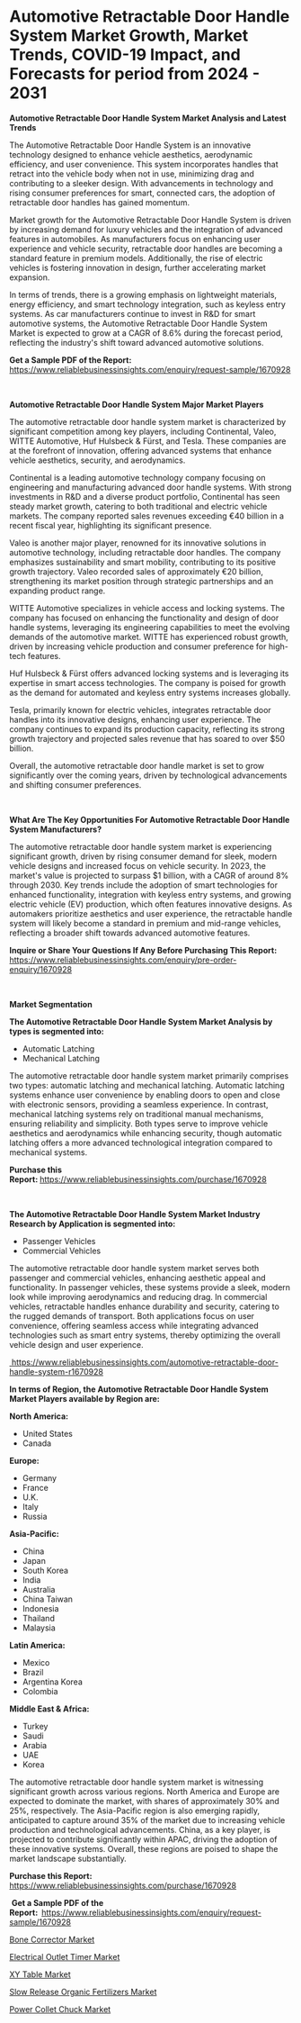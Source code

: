 <p><h1>Automotive Retractable Door Handle System Market Growth, Market Trends, COVID-19 Impact, and Forecasts for period from 2024 - 2031</h1></p><p><strong>Automotive Retractable Door Handle System Market Analysis and Latest Trends</strong></p>
<p><p>The Automotive Retractable Door Handle System is an innovative technology designed to enhance vehicle aesthetics, aerodynamic efficiency, and user convenience. This system incorporates handles that retract into the vehicle body when not in use, minimizing drag and contributing to a sleeker design. With advancements in technology and rising consumer preferences for smart, connected cars, the adoption of retractable door handles has gained momentum.</p><p>Market growth for the Automotive Retractable Door Handle System is driven by increasing demand for luxury vehicles and the integration of advanced features in automobiles. As manufacturers focus on enhancing user experience and vehicle security, retractable door handles are becoming a standard feature in premium models. Additionally, the rise of electric vehicles is fostering innovation in design, further accelerating market expansion.</p><p>In terms of trends, there is a growing emphasis on lightweight materials, energy efficiency, and smart technology integration, such as keyless entry systems. As car manufacturers continue to invest in R&D for smart automotive systems, the Automotive Retractable Door Handle System Market is expected to grow at a CAGR of 8.6% during the forecast period, reflecting the industry's shift toward advanced automotive solutions.</p></p>
<p><strong>Get a Sample PDF of the Report:&nbsp;</strong> <a href="https://www.reliablebusinessinsights.com/enquiry/request-sample/1670928?utm_campaign=1470&utm_medium=2&utm_source=Github&utm_content=ia&utm_term=09102024&utm_id=automotive-retractable-door-handle-system">https://www.reliablebusinessinsights.com/enquiry/request-sample/1670928</a></p>
<p>&nbsp;</p>
<p><strong>Automotive Retractable Door Handle System Major Market Players</strong></p>
<p><p>The automotive retractable door handle system market is characterized by significant competition among key players, including Continental, Valeo, WITTE Automotive, Huf Hulsbeck & Fürst, and Tesla. These companies are at the forefront of innovation, offering advanced systems that enhance vehicle aesthetics, security, and aerodynamics.</p><p>Continental is a leading automotive technology company focusing on engineering and manufacturing advanced door handle systems. With strong investments in R&D and a diverse product portfolio, Continental has seen steady market growth, catering to both traditional and electric vehicle markets. The company reported sales revenues exceeding €40 billion in a recent fiscal year, highlighting its significant presence.</p><p>Valeo is another major player, renowned for its innovative solutions in automotive technology, including retractable door handles. The company emphasizes sustainability and smart mobility, contributing to its positive growth trajectory. Valeo recorded sales of approximately €20 billion, strengthening its market position through strategic partnerships and an expanding product range.</p><p>WITTE Automotive specializes in vehicle access and locking systems. The company has focused on enhancing the functionality and design of door handle systems, leveraging its engineering capabilities to meet the evolving demands of the automotive market. WITTE has experienced robust growth, driven by increasing vehicle production and consumer preference for high-tech features.</p><p>Huf Hulsbeck & Fürst offers advanced locking systems and is leveraging its expertise in smart access technologies. The company is poised for growth as the demand for automated and keyless entry systems increases globally.</p><p>Tesla, primarily known for electric vehicles, integrates retractable door handles into its innovative designs, enhancing user experience. The company continues to expand its production capacity, reflecting its strong growth trajectory and projected sales revenue that has soared to over $50 billion.</p><p>Overall, the automotive retractable door handle market is set to grow significantly over the coming years, driven by technological advancements and shifting consumer preferences.</p></p>
<p>&nbsp;</p>
<p><strong>What Are The Key Opportunities For Automotive Retractable Door Handle System Manufacturers?</strong></p>
<p><p>The automotive retractable door handle system market is experiencing significant growth, driven by rising consumer demand for sleek, modern vehicle designs and increased focus on vehicle security. In 2023, the market's value is projected to surpass $1 billion, with a CAGR of around 8% through 2030. Key trends include the adoption of smart technologies for enhanced functionality, integration with keyless entry systems, and growing electric vehicle (EV) production, which often features innovative designs. As automakers prioritize aesthetics and user experience, the retractable handle system will likely become a standard in premium and mid-range vehicles, reflecting a broader shift towards advanced automotive features.</p></p>
<p><strong>Inquire or Share Your Questions If Any Before Purchasing This Report:</strong> <a href="https://www.reliablebusinessinsights.com/enquiry/pre-order-enquiry/1670928?utm_campaign=1470&utm_medium=2&utm_source=Github&utm_content=ia&utm_term=09102024&utm_id=automotive-retractable-door-handle-system">https://www.reliablebusinessinsights.com/enquiry/pre-order-enquiry/1670928</a></p>
<p>&nbsp;</p>
<p><strong>Market Segmentation</strong></p>
<p><strong>The Automotive Retractable Door Handle System Market Analysis by types is segmented into:</strong></p>
<p><ul><li>Automatic Latching</li><li>Mechanical Latching</li></ul></p>
<p><p>The automotive retractable door handle system market primarily comprises two types: automatic latching and mechanical latching. Automatic latching systems enhance user convenience by enabling doors to open and close with electronic sensors, providing a seamless experience. In contrast, mechanical latching systems rely on traditional manual mechanisms, ensuring reliability and simplicity. Both types serve to improve vehicle aesthetics and aerodynamics while enhancing security, though automatic latching offers a more advanced technological integration compared to mechanical systems.</p></p>
<p><strong>Purchase this Report:&nbsp;</strong><a href="https://www.reliablebusinessinsights.com/purchase/1670928?utm_campaign=1470&utm_medium=2&utm_source=Github&utm_content=ia&utm_term=09102024&utm_id=automotive-retractable-door-handle-system">https://www.reliablebusinessinsights.com/purchase/1670928</a></p>
<p>&nbsp;</p>
<p><strong>The Automotive Retractable Door Handle System Market Industry Research by Application is segmented into:</strong></p>
<p><ul><li>Passenger Vehicles</li><li>Commercial Vehicles</li></ul></p>
<p><p>The automotive retractable door handle system market serves both passenger and commercial vehicles, enhancing aesthetic appeal and functionality. In passenger vehicles, these systems provide a sleek, modern look while improving aerodynamics and reducing drag. In commercial vehicles, retractable handles enhance durability and security, catering to the rugged demands of transport. Both applications focus on user convenience, offering seamless access while integrating advanced technologies such as smart entry systems, thereby optimizing the overall vehicle design and user experience.</p></p>
<p><a href="https://www.reliablebusinessinsights.com/automotive-retractable-door-handle-system-r1670928?utm_campaign=1470&utm_medium=2&utm_source=Github&utm_content=ia&utm_term=09102024&utm_id=automotive-retractable-door-handle-system">&nbsp;https://www.reliablebusinessinsights.com/automotive-retractable-door-handle-system-r1670928</a></p>
<p><strong>In terms of Region, the Automotive Retractable Door Handle System Market Players available by Region are:</strong></p>
<p>
    <p> <strong> North America: </strong>
        <ul>
            <li>United States</li>
            <li>Canada</li>
        </ul>
        </p> 
    <p> <strong> Europe: </strong>
        <ul>
            <li>Germany</li>
            <li>France</li>
            <li>U.K.</li>
            <li>Italy</li>
            <li>Russia</li>
        </ul>
        </p> 
    <p> <strong> Asia-Pacific: </strong>
        <ul>
            <li>China</li>
            <li>Japan</li>
            <li>South Korea</li>
            <li>India</li>
            <li>Australia</li>
            <li>China Taiwan</li>
            <li>Indonesia</li>
            <li>Thailand</li>
            <li>Malaysia</li>
        </ul>
        </p> 
    <p> <strong> Latin America: </strong>
        <ul>
            <li>Mexico</li>
            <li>Brazil</li>
            <li>Argentina Korea</li>
            <li>Colombia</li>
        </ul>
        </p> 
    <p> <strong> Middle East & Africa: </strong>
        <ul>
            <li>Turkey</li>
            <li>Saudi</li>
            <li>Arabia</li>
            <li>UAE</li>
            <li>Korea</li>
        </ul>
    </p>
    </p>
<p><p>The automotive retractable door handle system market is witnessing significant growth across various regions. North America and Europe are expected to dominate the market, with shares of approximately 30% and 25%, respectively. The Asia-Pacific region is also emerging rapidly, anticipated to capture around 35% of the market due to increasing vehicle production and technological advancements. China, as a key player, is projected to contribute significantly within APAC, driving the adoption of these innovative systems. Overall, these regions are poised to shape the market landscape substantially.</p></p>
<p><strong>Purchase this Report: </strong><a href="https://www.reliablebusinessinsights.com/purchase/1670928?utm_campaign=1470&utm_medium=2&utm_source=Github&utm_content=ia&utm_term=09102024&utm_id=automotive-retractable-door-handle-system">https://www.reliablebusinessinsights.com/purchase/1670928</a></p>
<p>&nbsp;<strong>Get a Sample PDF of the Report:&nbsp;&nbsp;</strong><a href="https://www.reliablebusinessinsights.com/enquiry/request-sample/1670928?utm_campaign=1470&utm_medium=2&utm_source=Github&utm_content=ia&utm_term=09102024&utm_id=automotive-retractable-door-handle-system">https://www.reliablebusinessinsights.com/enquiry/request-sample/1670928</a></p>
<p><strong></strong></p>
<p><p><a href="https://www.linkedin.com/pulse/bone-corrector-market-global-share-ranking-overall-m5lxc?utm_campaign=1470&utm_medium=2&utm_source=Github&utm_content=ia&utm_term=09102024&utm_id=automotive-retractable-door-handle-system">Bone Corrector Market</a></p><p><a href="https://www.linkedin.com/pulse/future-ready-strategic-insights-global-electrical-outlet-qmdwc?utm_campaign=1470&utm_medium=2&utm_source=Github&utm_content=ia&utm_term=09102024&utm_id=automotive-retractable-door-handle-system">Electrical Outlet Timer Market</a></p><p><a href="https://www.linkedin.com/pulse/xy-table-market-navigating-challenges-unlocking-potential-2024-2031-ritue?utm_campaign=1470&utm_medium=2&utm_source=Github&utm_content=ia&utm_term=09102024&utm_id=automotive-retractable-door-handle-system">XY Table Market</a></p><p><a href="https://www.linkedin.com/pulse/slow-release-organic-fertilizers-market-opportunities-qzdrf?utm_campaign=1470&utm_medium=2&utm_source=Github&utm_content=ia&utm_term=09102024&utm_id=automotive-retractable-door-handle-system">Slow Release Organic Fertilizers Market</a></p><p><a href="https://www.linkedin.com/pulse/trends-global-power-collet-chuck-market-forecast-analysis-2024-udlue?utm_campaign=1470&utm_medium=2&utm_source=Github&utm_content=ia&utm_term=09102024&utm_id=automotive-retractable-door-handle-system">Power Collet Chuck Market</a></p></p>